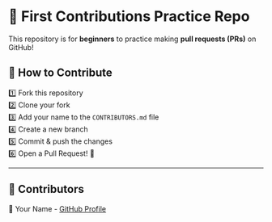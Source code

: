 # 🚀 First Contributions Practice Repo  

This repository is for **beginners** to practice making **pull requests (PRs)** on GitHub!  

## 📌 How to Contribute  
1️⃣ Fork this repository  
2️⃣ Clone your fork  
3️⃣ Add your name to the `CONTRIBUTORS.md` file  
4️⃣ Create a new branch  
5️⃣ Commit & push the changes  
6️⃣ Open a Pull Request! 🎉  

---

## 👥 Contributors  

👤 Your Name - [GitHub Profile](https://github.com/YOUR-USERNAME)  
